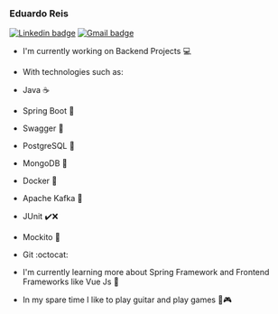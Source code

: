 ### Eduardo Reis
[![Linkedin badge](https://img.shields.io/badge/-Linkedin-blue?flat-square&logo=Linkedin&logoColor=white&link=https://www.linkedin.com/in/eduardo-dovigi-a97034158)](https://www.linkedin.com/in/eduardo-dovigi-a97034158)
[![Gmail badge](https://img.shields.io/badge/-Gmail-c14438?style=flat-square&logo=Gmail&logoColor=white&link=mailto:eduardodovigireis@gmail.com)](mailto:eduardodovigireis@gmail.com)
- I'm currently working on Backend Projects 💻
- With technologies such as:
- Java ☕
- Spring Boot 🍃
- Swagger 📃
- PostgreSQL 🐘
- MongoDB 🌿
- Docker 🐳
- Apache Kafka 📨
- JUnit ✔️❌
- Mockito 🍹
- Git :octocat:

- I'm currently learning more about Spring Framework and Frontend Frameworks like Vue Js 📖
- In my spare time I like to play guitar and play games 🎸🎮
